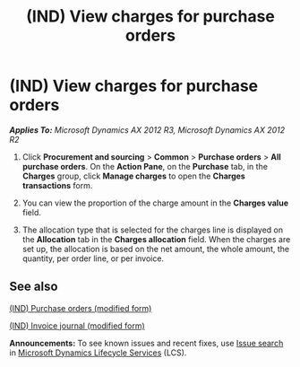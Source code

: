 ﻿---
title: (IND) View charges for purchase orders
TOCTitle: (IND) View charges for purchase orders
ms:assetid: ded77cdc-2abf-4406-9d83-4f8b43e57ee6
ms:mtpsurl: https://technet.microsoft.com/en-us/library/JJ664945(v=AX.60)
ms:contentKeyID: 49386274
ms.date: 04/18/2014
mtps_version: v=AX.60
---

# (IND) View charges for purchase orders 


_**Applies To:** Microsoft Dynamics AX 2012 R3, Microsoft Dynamics AX 2012 R2_

1.  Click **Procurement and sourcing** \> **Common** \> **Purchase orders** \> **All purchase orders**. On the **Action Pane**, on the **Purchase** tab, in the **Charges** group, click **Manage charges** to open the **Charges transactions** form.

2.  You can view the proportion of the charge amount in the **Charges value** field.

3.  The allocation type that is selected for the charges line is displayed on the **Allocation** tab in the **Charges allocation** field. When the charges are set up, the allocation is based on the net amount, the whole amount, the quantity, per order line, or per invoice.

## See also

[(IND) Purchase orders (modified form)](https://technet.microsoft.com/en-us/library/jj664798\(v=ax.60\))

[(IND) Invoice journal (modified form)](https://technet.microsoft.com/en-us/library/jj677950\(v=ax.60\))

  
**Announcements:** To see known issues and recent fixes, use [Issue search](http://go.microsoft.com/fwlink/?linkid=389258) in [Microsoft Dynamics Lifecycle Services](http://go.microsoft.com/fwlink/?linkid=306505) (LCS).

